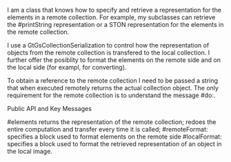 I am a class that knows how to specify and retrieve a representation  for the elements in a remote collection. For example, my subclasses can retrieve the #printString representation or a STON representation for the elements in the remote collection.

I use a GtGsCollectionSerialization to control how the representation of objects from the remote collection is transfered to the local collection.  I further offer the posiblity to format the elements on the remote side and on the local side (for exampl, for converting).

To obtain a reference to the remote collection I need to be passed a string that when executed remotely returns the actual collection object. The only requirement for the remote collection is to understand the message #do:.

Public API and Key Messages

#elements  returns the representation of the remote collection; redoes the entire computation and transfer every time it is called;
#remoteFormat: specifies a block used to format elements on the remote side 
#localFormat: specifies a block used to format the retrieved representation of an object in the local image.